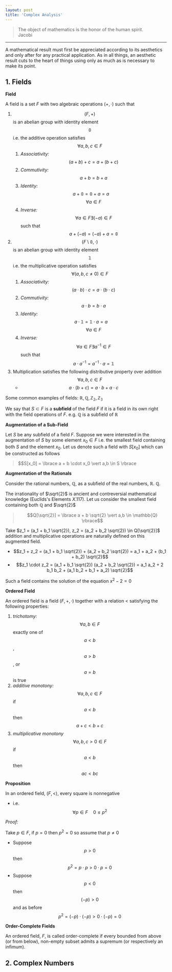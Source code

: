 ```yaml
---
layout: post
title: 'Complex Analysis'
---
```


<blockquote>
        The object of mathematics is the honor of the human spirit.
        <footer>Jacobi</footer>
</blockquote>

<hr>

A mathematical result must first be appreciated according to its aesthetics and only after for any practical application. As in all things, an aesthetic result cuts to the heart of things using only as much as is necessary to make its point.  

## 1. Fields

<div class="definition" markdown="1">

**Field**

A field is a set $F$ with two algebraic operations $(+, \cdot)$ such that
1. $$(F,+)$$ is an abelian group with identity element $$\mathbb{0}$$ i.e. the additive operation satisfies $$\forall a,b,c \in F$$
    1. *Associativity:* $$(a+b) + c = a + (b+c)$$
    2. *Commutivity:* $$a+b = b+a$$
    3. *Identity:* $$a + \mathbb{0} = \mathbb{0} + a = a \quad$$ $$\forall a \in F$$ 
    4. *Inverse:* $$\forall a \in F \exists (-a) \in F$$ such that $$a + (-a) = (-a) + a = \mathbb{0}$$
2. $$(F \setminus \mathbb{0}, \cdot)$$ is an abelian group with identity element $$\mathbb{1}$$ i.e. the multiplicative operation satisfies $$\forall (a,b,c \neq 0) \in F$$
    1. *Associativity:* $$(a \cdot b) \cdot c = a \cdot (b \cdot c)$$
    2. *Commutivity:* $$a \cdot b = b \cdot a$$
    3. *Identity:* $$a \cdot \mathbb{1} = \mathbb{1} \cdot a = a \quad$$ $$\forall a \in F$$ 
    4. *Inverse:* $$\forall a \in F \exists a^{-1} \in F$$ such that $$a \cdot a^{-1} = a^{-1} \cdot a = \mathbb{1}$$
3. Multiplication satisfies the following distributive property over addition $$\forall a,b,c \in F$$
    - $$a \cdot (b+c) = a \cdot b + a \cdot c$$
</div>

Some common examples of fields: $\mathbb{R},\mathbb{Q},\mathbb{Z_2},\mathbb{Z_3}$

We say that $S \subset F$ is a **subfield** of the field $F$ if it is a field in its own right with the field operations of $F$. e.g. $\mathbb{Q}$ is a subfield of $\mathbb{R}$

**Augmentation of a Sub-Field**

Let $S$ be any subfield of a field $F$. Suppose we were interested in the augmentation of $S$ by some element $x_0 \in F$ i.e. the smallest field containing both $S$ and the element $x_0$. Let us denote such a field with $S[x_0]$ which can be constructed as follows
> $$S[x_0] = \lbrace a + b \cdot x_0 \vert a,b \in S \rbrace

<div class="example" markdown="1">

**Augmentation of the Rationals**

Consider the rational numbers, $\mathbb{Q}$, as a subfield of the real numbers, $\mathbb{R}$. $\mathbb{Q}$.

The irrationality of $\sqrt{2}$ is ancient and contreversial mathematical knowledge (Euclids's Elements $X.117$). Let us consider the smallest field containing both $\mathbb{Q}$ and $\sqrt{2}$
> $$Q[\sqrt{2}] = \lbrace a + b \sqrt{2} \vert a,b \in \mathbb{Q} \rbrace$$

Take $z_1 = (a_1 + b_1 \sqrt{2}), z_2 = (a_2 + b_2 \sqrt{2}) \in  Q[\sqrt{2}]$ addition and multiplicative operations are naturally defined on this augmented field.
- $$z_1 + z_2 = (a_1 + b_1 \sqrt{2}) + (a_2 + b_2 \sqrt{2}) = a_1 + a_2 + (b_1 + b_2) \sqrt{2}$$
- $$z_1 \cdot z_2 = (a_1 + b_1 \sqrt{2}) (a_2 + b_2 \sqrt{2}) = a_1 a_2 + 2 b_1 b_2 + (a_1 b_2 + b_1 + a_2) \sqrt{2}$$

Such a field contains the solution of the equation $x^2 - 2 = 0$

</div>

<div class="definition" markdown="1">

**Ordered Field**

An ordered field is a field $(F,+, \cdot)$ together with a relation $<$ satisfying the following properties:
1. *trichotomy:* $$\forall a,b \in F$$ exactly one of $$a < b$$, $$a > b$$, or $$a=b$$ is true
2. *additive monotony:* $$\forall a,b,c \in F$$ if $$a<b$$ then $$a+c < b+c$$
3. *multiplicative monotony* $$\forall a,b,c > 0 \in F$$ if $$a<b$$ then $$ac < bc$$

</div>

<div class="proposition" markdown="1">

**Proposition**

In an ordered field, $(F, <)$, every square is nonnegative 
- i.e. $$\forall p \in F \quad 0 \leq p^2$$

</div>

<div class="proof" markdown="1">

*Proof:*

Take $p \in F$, if $p = 0$ then $p^2 = 0$ so assume that $p \neq 0$
- Suppose $$p > 0$$ then $$p^2 = p \cdot p > 0 \cdot p = 0$$
- Suppose $$p < 0$$ then $$(-p) > 0$$ and as before $$p^2 = (-p) \cdot (-p) > 0 \cdot (-p) = 0$$

</div>

<div class="definition" markdown="1">

**Order-Complete Fields**

An ordered field, $F$, is called order-complete if every bounded from above (or from below), non-empty subset admits a supremum (or respectively an infimum).

</div>

## 2. Complex Numbers
